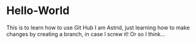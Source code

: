 # Hello-World
This is to learn how to use Git Hub
I am Astrid, just learning how to make changes by creating a branch, in case I screw it! Or so I think...
